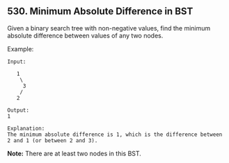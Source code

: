 ## 530. Minimum Absolute Difference in BST

Given a binary search tree with non-negative values, find the minimum absolute difference between values of any two nodes.

Example:
```
Input:

   1
    \
     3
    /
   2

Output:
1

Explanation:
The minimum absolute difference is 1, which is the difference between 2 and 1 (or between 2 and 3).
```

**Note:** There are at least two nodes in this BST.